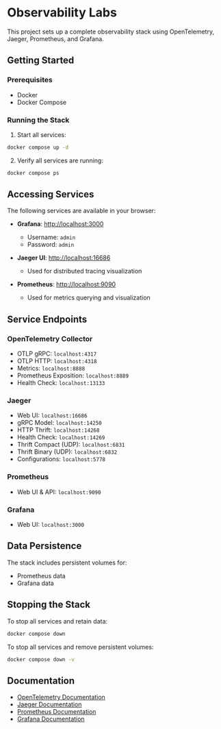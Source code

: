 # Observability Labs

This project sets up a complete observability stack using OpenTelemetry, Jaeger, Prometheus, and Grafana.

## Getting Started

### Prerequisites

- Docker
- Docker Compose

### Running the Stack

1. Start all services:
```bash
docker compose up -d
```

2. Verify all services are running:
```bash
docker compose ps
```

## Accessing Services

The following services are available in your browser:

- **Grafana**: [http://localhost:3000](http://localhost:3000)
  - Username: `admin`
  - Password: `admin`

- **Jaeger UI**: [http://localhost:16686](http://localhost:16686)
  - Used for distributed tracing visualization

- **Prometheus**: [http://localhost:9090](http://localhost:9090)
  - Used for metrics querying and visualization

## Service Endpoints

### OpenTelemetry Collector
- OTLP gRPC: `localhost:4317`
- OTLP HTTP: `localhost:4318`
- Metrics: `localhost:8888`
- Prometheus Exposition: `localhost:8889`
- Health Check: `localhost:13133`

### Jaeger
- Web UI: `localhost:16686`
- gRPC Model: `localhost:14250`
- HTTP Thrift: `localhost:14268`
- Health Check: `localhost:14269`
- Thrift Compact (UDP): `localhost:6831`
- Thrift Binary (UDP): `localhost:6832`
- Configurations: `localhost:5778`

### Prometheus
- Web UI & API: `localhost:9090`

### Grafana 
- Web UI: `localhost:3000`

## Data Persistence
The stack includes persistent volumes for:
- Prometheus data
- Grafana data

## Stopping the Stack

To stop all services and retain data:
```bash
docker compose down
```

To stop all services and remove persistent volumes:
```bash
docker compose down -v
```

## Documentation
* [OpenTelemetry Documentation](https://opentelemetry.io/docs/)
* [Jaeger Documentation](https://www.jaegertracing.io/docs/)
* [Prometheus Documentation](https://prometheus.io/docs/introduction/overview/)
* [Grafana Documentation](https://grafana.com/docs/)